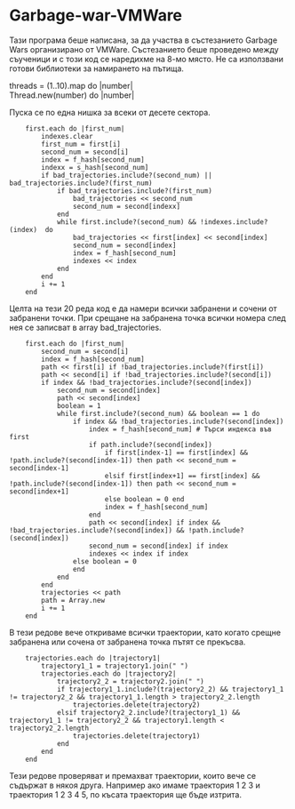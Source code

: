 # Garbage-war-VMWare

Тази програма беше написана, за да участва в състезанието Garbage Wars организирано от VMWare. Състезанието беше проведено между съученици и с този код се наредихме на 8-мо място.
Не са използвани готови библиотеки за намирането на пътища. 

threads = (1..10).map do |number| 	
	Thread.new(number) do |number|
	
Пуска се по една нишка за всеки от десете сектора.

		first.each do |first_num|
			indexes.clear
			first_num = first[i]
			second_num = second[i]
			index = f_hash[second_num]
			indexx = s_hash[second_num]
			if bad_trajectories.include?(second_num) || bad_trajectories.include?(first_num)
				if bad_trajectories.include?(first_num)
					bad_trajectories << second_num
					second_num = second[indexx]
				end
				while first.include?(second_num) && !indexes.include?(index)  do
					bad_trajectories << first[index] << second[index]
					second_num = second[index]
					index = f_hash[second_num]
					indexes << index					
				end
			end
			i += 1
		end
		
Целта на тези 20 реда код е да намери всички забранени и сочени от забранени точки. При срещане на забранена точка всички номера след нея се записват в array bad_trajectories.

		first.each do |first_num|
			second_num = second[i]
			index = f_hash[second_num]
			path << first[i] if !bad_trajectories.include?(first[i])
			path << second[i] if !bad_trajectories.include?(second[i])
			if index && !bad_trajectories.include?(second[index])
				second_num = second[index]
				path << second[index]
				boolean = 1
				while first.include?(second_num) && boolean == 1 do
					if index && !bad_trajectories.include?(second[index])
						index = f_hash[second_num] # Търси индекса във first
						if path.include?(second[index])
							if first[index-1] == first[index] && !path.include?(second[index-1]) then path << second_num = second[index-1] 
							elsif first[index+1] == first[index] && !path.include?(second[index-1]) then path << second_num = second[index+1] 
							else boolean = 0 end
							index = f_hash[second_num]
						end
						path << second[index] if index && !bad_trajectories.include?(second[index]) && !path.include?(second[index])
						second_num = second[index] if index
						indexes << index if index
					else boolean = 0
					end
				end
			end
			trajectories << path
			path = Array.new
			i += 1
		end
		
В тези редове вече откриваме всички траектории, като когато срещне забранена или сочена от забранена точка пътят се прекъсва.

		trajectories.each do |trajectory1| 
			trajectory1_1 = trajectory1.join(" ")
			trajectories.each do |trajectory2|
				trajectory2_2 = trajectory2.join(" ")
				if trajectory1_1.include?(trajectory2_2) && trajectory1_1 != trajectory2_2 && trajectory1_1.length > trajectory2_2.length
					trajectories.delete(trajectory2) 
				elsif trajectory2_2.include?(trajectory1_1) && trajectory1_1 != trajectory2_2 && trajectory1.length < trajectory2_2.length
					trajectories.delete(trajectory1) 
				end
			end
		end
		
Тези редове проверяват и премахват траектории, които вече се съдържат в някоя друга.
Например ако имаме траектория 1 2 3 и траектория 1 2 3 4 5, по късата траектория ще бъде изтрита.
